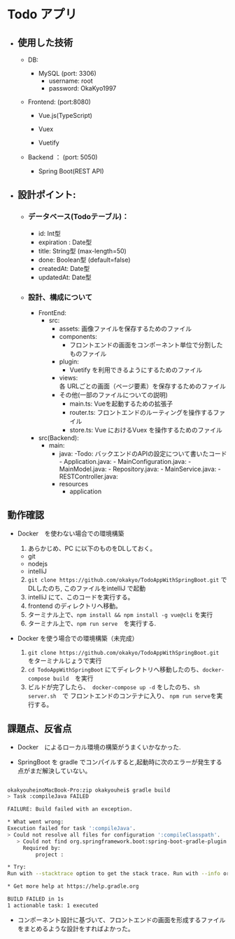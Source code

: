 # Todo アプリ　

- ## 使用した技術
    - DB: 
        - MySQL (port: 3306)
            - username: root
            - password: OkaKyo1997
            
    - Frontend: (port:8080) 
        - Vue.js(TypeScript)
        - Vuex
        
        - Vuetify
    - Backend ： (port: 5050)  
        - Spring Boot(REST API) 

- ## 設計ポイント:
    - ### データベース(Todoテーブル)：
        - id: Int型
        - expiration : Date型
        - title: String型 (max-length=50)
        - done: Boolean型 (default=false)
        - createdAt: Date型
        - updatedAt: Date型
    
    - ### 設計、構成について
        - FrontEnd: 
            - src:
                - assets: 画像ファイルを保存するためのファイル
                - components:
                    - フロントエンドの画面をコンポーネント単位で分割したものファイル
                - plugin:
                    - Vuetify を利用できるようにするためのファイル
                - views:    
                    各 URLごとの画面（ページ要素）を保存するためのファイル
                - その他(一部のファイルについての説明)
                    - main.ts: Vueを起動するための拡張子
                    - router.ts: フロントエンドのルーティングを操作するファイル
                    - store.ts: Vue におけるVuex を操作するためのファイル
        - src(Backend):
            - main:
                 - java: 
                    -Todo: バックエンドのAPIの設定について書いたコード
                        - Application.java: 
                        - MainConfiguration.java:
                        - MainModel.java: 
                        - Repository.java:
                        - MainService.java:
                        - RESTController.java:
                 - resources
                    - application  
            
## 動作確認
- Docker　を使わない場合での環境構築
   1. あらかじめ、PC に以下のものをDLしておく。
   - git
   - nodejs
   - intelliJ
   2. `git clone https://github.com/okakyo/TodoAppWithSpringBoot.git` でDLしたのち,
      このファイルをintelliJ で起動
   3. intelliJ にて、このコードを実行する。
   4. frontend のディレクトリへ移動。
   5. ターミナル上で、`npm install && npm install -g vue@cli` を実行
   6. ターミナル上で、`npm run serve`　を実行する.
   
- Docker を使う場合での環境構築（未完成）
    1. ``git clone https://github.com/okakyo/TodoAppWithSpringBoot.git `` をターミナルじょうで実行
    2. `cd TodoAppWithSpringBoot` にてディレクトリへ移動したのち、`docker-compose build`　を実行
    3. ビルドが完了したら、` docker-compose up -d` をしたのち、`sh server.sh`　で フロントエンドのコンテナに入り、
       `npm run serve`を実行する。
       
 ## 課題点、反省点
- Docker　によるローカル環境の構築がうまくいかなかった.

-  SpringBoot を gradle でコンパイルすると,起動時に次のエラーが発生する点がまだ解決していない。


```bash

okakyouheinoMacBook-Pro:zip okakyouhei$ gradle build
> Task :compileJava FAILED

FAILURE: Build failed with an exception.

* What went wrong:
Execution failed for task ':compileJava'.
> Could not resolve all files for configuration ':compileClasspath'.
   > Could not find org.springframework.boot:spring-boot-gradle-plugin:.
     Required by:
         project :

* Try:
Run with --stacktrace option to get the stack trace. Run with --info or --debug option to get more log output. Run with --scan to get full insights.

* Get more help at https://help.gradle.org

BUILD FAILED in 1s
1 actionable task: 1 executed

```

- コンポーネント設計に基づいて、フロントエンドの画面を形成するファイルをまとめるような設計をすればよかった。

